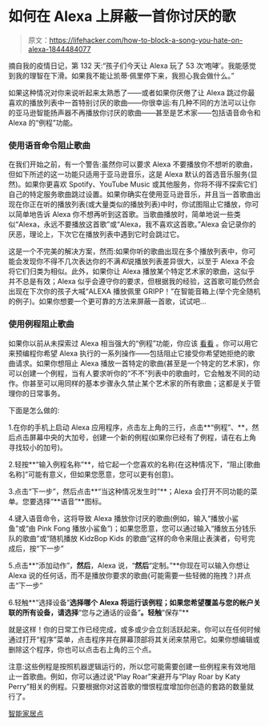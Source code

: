# 如何在 Alexa 上屏蔽一首你讨厌的歌

> 原文：<https://lifehacker.com/how-to-block-a-song-you-hate-on-alexa-1844484077>

摘自我的疫情日记，第 132 天:“孩子们今天让 Alexa 玩了 53 次‘咆哮’。我能感觉到我的理智在下滑。如果我不能让凯蒂·佩里停下来，我担心我会做什么。”

如果这种情况对你来说听起来太熟悉了——或者如果你厌倦了让 Alexa 跳过你最喜欢的播放列表中一首特别讨厌的歌曲——你很幸运:有几种不同的方法可以让你的亚马逊智能扬声器不再播放你讨厌的歌曲——甚至是艺术家——包括语音命令和 Alexa 的“例程”功能。



### **使用语音命令阻止歌曲**

在我们开始之前，有一个警告:虽然你可以要求 Alexa 不要播放你不想听的歌曲，但如下所述的这一功能只适用于亚马逊音乐，这是 Alexa 默认的首选音乐服务(显然)。如果你更喜欢 Spotify、YouTube Music 或其他服务，你将不得不探索它们自己的特定服务歌曲跳过设置。如果你确实在使用亚马逊音乐，并且当一首歌曲出现在你正在听的播放列表(或大量类似的播放列表)中时，你试图阻止它播放，你可以简单地告诉 Alexa 你不想再听到这首歌。当歌曲播放时，简单地说一些类似“Alexa，永远不要播放这首歌”或“Alexa，我不喜欢这首歌。”Alexa 会记录你的厌恶，理论上，下次它在播放列表中遇到它时会跳过它。

这是一个不完美的解决方案，然而:如果你听的歌曲出现在多个播放列表中，你可能会发现你不得不几次表达你的不满*和*说播放列表差异很大，以至于 Alexa 不会将它们归类为相似。此外，如果你让 Alexa 播放某个特定艺术家的歌曲，这似乎并不总是有效；Alexa 似乎会遵守你的要求，但根据我的经验，这首歌可能仍然会出现在下次你的孩子大喊“ALEXA 播放佩里 GRIPP！”在智能音箱上(举个完全随机的例子)。如果你想要一个更可靠的方法来屏蔽一首歌，试试吧...

### **使用例程阻止歌曲**

如果你以前从未探索过 Alexa 相当强大的“例程”功能，你应该 [看看](https://lifehacker.com/amazon-echo-just-added-music-radio-and-podcasts-to-al-1824484019) 。你可以用它来预编程你希望 Alexa 执行的一系列操作——包括阻止它接受你希望她拒绝的歌曲请求。如果你想阻止 Alexa 播放一首特定的歌曲(甚至是一个特定的艺术家)，你可以创建一个例程，当有人要求听你的“不不”列表中的歌曲时，它会触发不同的动作。你甚至可以用同样的基本步骤永久禁止某个艺术家的所有歌曲；这都是关于管理你的日常事务。

下面是怎么做的:

1.在你的手机上启动 Alexa 应用程序，点击左上角的三行，点击**“例程”、**，然后点击屏幕中央的大加号，创建一个新的例程(如果你已经有了例程，请在右上角寻找较小的加号)。

2.轻按**“输入例程名称”**，给它起一个您喜欢的名称(在这种情况下，“阻止[歌曲名称]”可能有意义，但如果您愿意，您可以更有创意)。

3.点击“下一步”，然后点击**“当这种情况发生时”**；Alexa 会打开不同功能的菜单。您要选择“**语音”**图标。

4.键入语音命令，这将导致 Alexa 播放你讨厌的歌曲(例如，输入“播放小鲨鱼”或“由 Pink Fong 播放小鲨鱼”)；如果您愿意，您可以通过输入“播放五分钱乐队的歌曲”或“随机播放 KidzBop Kids 的歌曲”这样的命令来阻止表演者，句号完成后，按“下一步”

5.点击**“添加动作”，**然后**，Alexa 说，“**然后**“定制。”**你现在可以输入你想让 Alexa 说的任何话，而不是播放你要求的歌曲(可能需要一些轻微的拖拽？)并点击“下一步”

6.轻触**“选择设备”**选择哪个 Alexa 将运行该例程；如果您希望覆盖与您的帐户关联的所有设备，请选择**“您与之通话的设备”**。轻触**“保存”**

就是这样！你的日常工作已经完成，或多或少会立刻活跃起来。你可以在任何时候通过打开“程序”菜单，点击程序并在屏幕顶部将其关闭来禁用它。如果你想编辑或删除这个程序，你也可以点击右上角的三个点。

注意:这些例程是按照机器逻辑运行的，所以您可能需要创建一些例程来有效地阻止一首歌曲。例如，你可以通过说“Play Roar”来避开与“Play Roar by Katy Perry”相关的例程。只要根据你对这首歌的憎恨程度增加你创造的套路的数量就行了。

[智能家居点](https://www.smarthomepoint.com/block-specific-songs/)